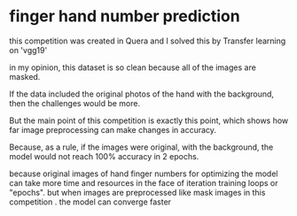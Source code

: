 # finger hand number prediction

this competition was created in Quera and I solved this by Transfer learning on 'vgg19'

in my opinion, this dataset is so clean because all of the images are masked.

If the data included the original photos of the hand with the background, then the challenges would be more.

But the main point of this competition is exactly this point, which shows how far image preprocessing can make changes in accuracy.

Because, as a rule, if the images were original, with the background, the model would not reach 100% accuracy in 2 epochs.


because original images of hand finger numbers for optimizing the model can take more time and resources in the face of iteration training loops or "epochs". but when images are preprocessed like mask images in this competition . the model can converge faster
